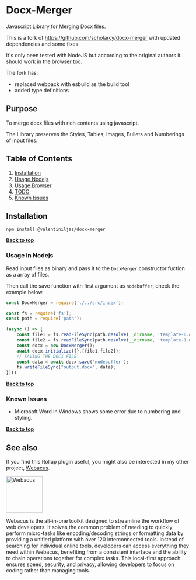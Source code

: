 # Docx-Merger

Javascript Library for Merging Docx files.

This is a fork of https://github.com/scholarcy/docx-merger with updated dependencies and some fixes.

It's only been tested with NodeJS but according to the original authors it should work in the browser too.

The fork has:
- replaced webpack with esbuild as the build tool
- added type definitions

## Purpose

To merge docx files with rich contents using javascript.

The Library preserves the Styles, Tables, Images, Bullets and Numberings of input files.

## Table of Contents

1. [Installation](#installation)
1. [Usage Nodejs](#usage-nodejs)
1. [Usage Browser](#usage-browser)
1. [TODO](#todo)
1. [Known Issues](#known-issues)

## Installation

```shell
npm install @valentiniljaz/docx-merger
```

**[Back to top](#table-of-contents)**

### Usage in Nodejs

Read input files as binary and pass it to the `DocxMerger` constructor fuction as a array of files.

Then call the save function with first argument as `nodebuffer`, check the example below.

```js
const DocxMerger = require('./../src/index');

const fs = require('fs');
const path = require('path');

(async () => {
    const file1 = fs.readFileSync(path.resolve(__dirname, 'template-0.docx'), 'binary');
    const file2 = fs.readFileSync(path.resolve(__dirname, 'template-1.docx'), 'binary');
    const docx = new DocxMerger();
    await docx.initialize({},[file1,file2]);
    // SAVING THE DOCX FILE
    const data = await docx.save('nodebuffer');
    fs.writeFileSync("output.docx", data);
})()
```

**[Back to top](#table-of-contents)**

### Known Issues

- Microsoft Word in Windows shows some error due to numbering and styling.

**[Back to top](#table-of-contents)**


## See also

If you find this Rollup plugin useful, you might also be interested in my other project, [Webacus](https://webacus.dev).

<p>
  <a href="https://webacus.dev" title="Webacus">
    <img src="https://webacus.dev/imgs/icons/webacus_square_logo.jpg" alt="Webacus" width="100px">
  </a>
</p>

<p>
  Webacus is the all-in-one toolkit designed to streamline the workflow of web developers. It solves the common problem of needing to quickly perform micro-tasks like encoding/decoding strings or formatting data by providing a unified platform with over 120 interconnected tools. Instead of searching for individual online tools, developers can access everything they need within Webacus, benefiting from a consistent interface and the ability to chain operations together for complex tasks. This local-first approach ensures speed, security, and privacy, allowing developers to focus on coding rather than managing tools.
</p>
